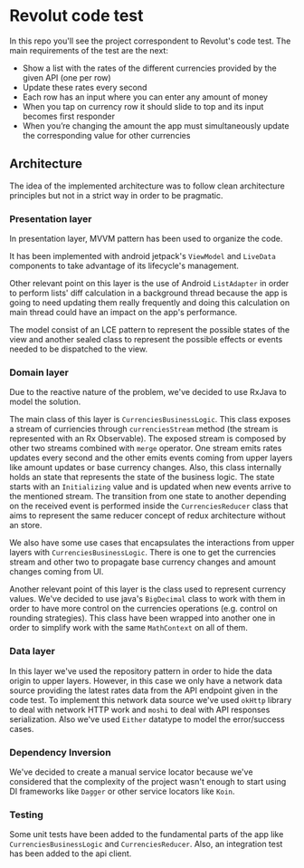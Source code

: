 # Revolut code test

In this repo you'll see the project correspondent to Revolut's code test. The main requirements of the test are the next:

* Show a list with the rates of the different currencies provided by the given API (one per row)
* Update these rates every second
* Each row has an input where you can enter any amount of money
* When you tap on currency row it should slide to top and its input becomes first responder
* When you’re changing the amount the app must simultaneously update the corresponding value for other currencies


## Architecture
The idea of the implemented architecture was to follow clean architecture principles but not in a strict way in order to be pragmatic.

### Presentation layer
In presentation layer, MVVM pattern has been used to organize the code.

It has been implemented with android jetpack's `ViewModel` and `LiveData` components to take advantage of its lifecycle's management.

Other relevant point on this layer is the use of Android `ListAdapter` in order to perform lists' diff calculation in a background thread because the app is going to need updating them really frequently and doing this calculation on main thread could have an impact on the app's performance.

The model consist of an LCE pattern to represent the possible states of the view and another sealed class to represent the possible effects or events needed to be dispatched to the view.

### Domain layer
Due to the reactive nature of the problem, we've decided to use RxJava to model the solution. 

The main class of this layer is `CurrenciesBusinessLogic`. This class exposes a stream of curriencies through `currenciesStream` method (the stream is represented with an Rx Observable). The exposed stream is composed by other two streams combined with `merge` operator. One stream emits rates updates every second and the other emits events coming from upper layers like amount updates or base currency changes. Also, this class internally holds an state that represents the state of the business logic. The state starts with an `Initializing` value and is updated when new events arrive to the mentioned stream. The transition from one state to another depending on the received event is performed inside the `CurrenciesReducer` class that aims to represent the same reducer concept of redux architecture without an store. 

We also have some use cases that encapsulates the interactions from upper layers with `CurrenciesBusinessLogic`. There is one to get the currencies stream and other two to propagate base currency changes and amount changes coming from UI.

Another relevant point of this layer is the class used to represent currency values. We've decided to use java's `BigDecimal` class to work with them in order to have more control on the currencies operations (e.g. control on rounding strategies). This class have been wrapped into another one in order to simplify work with the same `MathContext` on all of them.

### Data layer
In this layer we've used the repository pattern in order to hide the data origin to upper layers. However, in this case we only have a network data source providing the latest rates data from the API endpoint given in the code test. To implement this network data source we've used `okHttp` library to deal with network HTTP work and `moshi` to deal with API responses serialization. Also we've used `Either` datatype to model the error/success cases.

### Dependency Inversion
We've decided to create a manual service locator because we've considered that the complexity of the project wasn't enough to start using DI frameworks like `Dagger` or other service locators like `Koin`.

### Testing
Some unit tests have been added to the fundamental parts of the app like `CurrenciesBusinessLogic` and `CurrenciesReducer`. Also, an integration test has been added to the api client.
